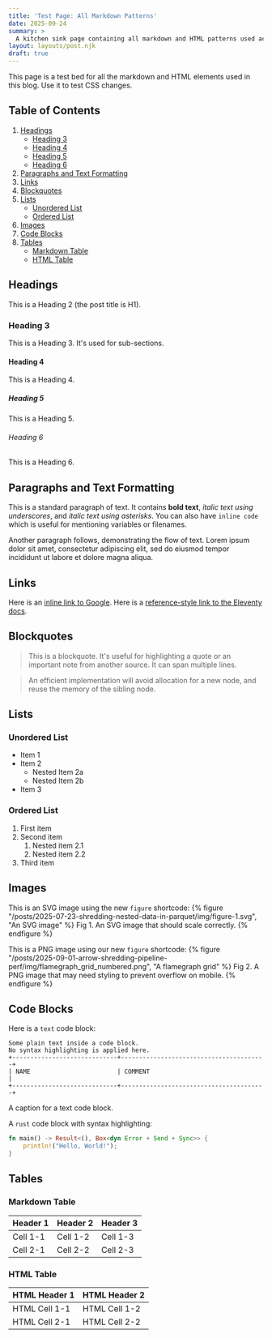 ```yaml
---
title: 'Test Page: All Markdown Patterns'
date: 2025-09-24
summary: >
  A kitchen sink page containing all markdown and HTML patterns used across the blog for easy styling and testing.
layout: layouts/post.njk
draft: true
---
```


This page is a test bed for all the markdown and HTML elements used in this blog. Use it to test CSS changes.

<nav class="toc" aria-labelledby="toc-heading">
  <h2 id="toc-heading">Table of Contents</h2>
  <ol>
    <li>
      <a href="#headings">Headings</a>
      <ul>
        <li><a href="#heading-3">Heading 3</a></li>
        <li><a href="#heading-4">Heading 4</a></li>
        <li><a href="#heading-5">Heading 5</a></li>
        <li><a href="#heading-6">Heading 6</a></li>
      </ul>
    </li>
    <li><a href="#paragraphs-and-text-formatting">Paragraphs and Text Formatting</a></li>
    <li><a href="#links">Links</a></li>
    <li><a href="#blockquotes">Blockquotes</a></li>
    <li>
      <a href="#lists">Lists</a>
      <ul>
        <li><a href="#unordered-list">Unordered List</a></li>
        <li><a href="#ordered-list">Ordered List</a></li>
      </ul>
    </li>
    <li><a href="#images">Images</a></li>
    <li><a href="#code-blocks">Code Blocks</a></li>
    <li>
      <a href="#tables">Tables</a>
      <ul>
        <li><a href="#markdown-table">Markdown Table</a></li>
        <li><a href="#html-table">HTML Table</a></li>
      </ul>
    </li>
  </ol>
</nav>

## Headings

This is a Heading 2 (the post title is H1).

### Heading 3

This is a Heading 3. It's used for sub-sections.

#### Heading 4

This is a Heading 4.

##### Heading 5

This is a Heading 5.

###### Heading 6

This is a Heading 6.

## Paragraphs and Text Formatting

This is a standard paragraph of text. It contains **bold text**, _italic text using underscores_, and _italic text using asterisks_. You can also have `inline code` which is useful for mentioning variables or filenames.

Another paragraph follows, demonstrating the flow of text. Lorem ipsum dolor sit amet, consectetur adipiscing elit, sed do eiusmod tempor incididunt ut labore et dolore magna aliqua.

## Links

Here is an [inline link to Google](https://www.google.com).
Here is a [reference-style link to the Eleventy docs][11ty].

[11ty]: https://www.11ty.dev/

## Blockquotes

> This is a blockquote. It's useful for highlighting a quote or an important note from another source. It can span multiple lines.

> An efficient implementation will avoid allocation for a new node, and reuse the memory of the sibling node.

## Lists

### Unordered List

- Item 1
- Item 2
  - Nested Item 2a
  - Nested Item 2b
- Item 3

### Ordered List

1.  First item
2.  Second item
    1.  Nested item 2.1
    2.  Nested item 2.2
3.  Third item

## Images

This is an SVG image using the new `figure` shortcode:
{% figure "/posts/2025-07-23-shredding-nested-data-in-parquet/img/figure-1.svg", "An SVG image" %}
Fig 1. An SVG image that should scale correctly.
{% endfigure %}

This is a PNG image using our new `figure` shortcode:
{% figure "/posts/2025-09-01-arrow-shredding-pipeline-perf/img/flamegraph_grid_numbered.png", "A flamegraph grid" %}
Fig 2. A PNG image that may need styling to prevent overflow on mobile.
{% endfigure %}

## Code Blocks

Here is a `text` code block:

```text
Some plain text inside a code block.
No syntax highlighting is applied here.
+-----------------------------+----------------------------------------+
| NAME                        | COMMENT                                |
+-----------------------------+----------------------------------------+
```

<figcaption>A caption for a text code block.</figcaption>

A `rust` code block with syntax highlighting:

```rust
fn main() -> Result<(), Box<dyn Error + Send + Sync>> {
    println!("Hello, World!");
}
```

## Tables

### Markdown Table

| Header 1 | Header 2 | Header 3 |
| -------- | -------- | -------- |
| Cell 1-1 | Cell 1-2 | Cell 1-3 |
| Cell 2-1 | Cell 2-2 | Cell 2-3 |

### HTML Table

<table>
  <thead>
    <tr>
      <th>HTML Header 1</th>
      <th>HTML Header 2</th>
    </tr>
  </thead>
  <tbody>
    <tr>
      <td>HTML Cell 1-1</td>
      <td>HTML Cell 1-2</td>
    </tr>
    <tr>
      <td>HTML Cell 2-1</td>
      <td>HTML Cell 2-2</td>
    </tr>
  </tbody>
</table>
